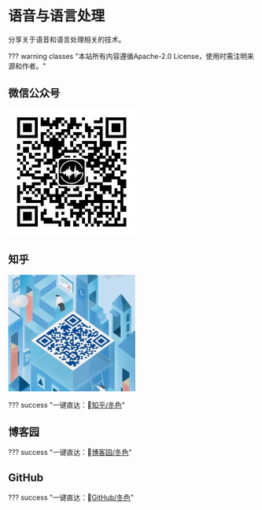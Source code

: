 # 语音与语言处理

分享关于语音和语言处理相关的技术。

??? warning classes "本站所有内容遵循Apache-2.0 License，使用时需注明来源和作者。"

## 微信公众号

![微信公众号二维码](image/qrcode_wechat_public_258.jpeg)

## 知乎

![知乎二维码](image/qrcode_zhihu.jpeg)

??? success "一键直达：🔗[知乎/冬色](https://www.zhihu.com/people/chen-meng-nan-76)"

## 博客园

??? success "一键直达：🔗[博客园/冬色](https://www.cnblogs.com/mengnan)"

## GitHub

??? success "一键直达：🔗[GitHub/冬色](https://github.com/cnlinxi)"